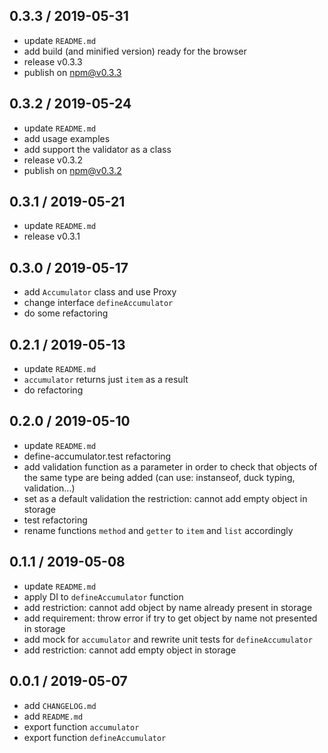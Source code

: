 ## 0.3.3 / 2019-05-31
- update `README.md`
- add build (and minified version) ready for the browser
- release v0.3.3
- publish on npm@v0.3.3

## 0.3.2 / 2019-05-24
- update `README.md`
- add usage examples
- add support the validator as a class
- release v0.3.2
- publish on npm@v0.3.2

## 0.3.1 / 2019-05-21
- update `README.md`
- release v0.3.1

## 0.3.0 / 2019-05-17
- add `Accumulator` class and use Proxy
- change interface `defineAccumulator`
- do some refactoring

## 0.2.1 / 2019-05-13
- update `README.md`
- `accumulator` returns just `item` as a result
- do refactoring

## 0.2.0 / 2019-05-10
- update `README.md`
- define-accumulator.test refactoring 
- add validation function as a parameter in order to check
  that objects of the same type are being added (can use: instanseof, duck typing, validation...)
- set as a default validation the restriction: cannot add empty object in storage
- test refactoring
- rename functions `method` and `getter` to `item` and `list` accordingly

## 0.1.1 / 2019-05-08
- update `README.md`
- apply DI to `defineAccumulator` function
- add restriction: cannot add object by name already present in storage
- add requirement: throw error if try to get object by name not presented in storage
- add mock for `accumulator` and rewrite unit tests for `defineAccumulator`
- add restriction: cannot add empty object in storage

## 0.0.1 / 2019-05-07
- add `CHANGELOG.md`
- add `README.md`
- export function `accumulator`
- export function `defineAccumulator`
